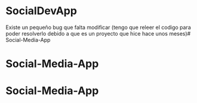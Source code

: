 # SocialDevApp

Existe un pequeño bug que falta modificar (tengo que releer el codigo para poder resolverlo debido a que es un proyecto que hice hace unos meses)# Social-Media-App
# Social-Media-App
# Social-Media-App
